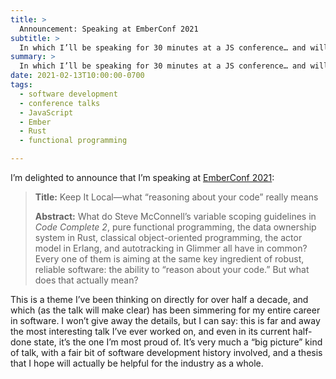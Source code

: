 ```yaml
---
title: >
  Announcement: Speaking at EmberConf 2021
subtitle: >
  In which I’ll be speaking for 30 minutes at a JS conference… and will spend only about 5 of those minutes on JS.
summary: >
  In which I’ll be speaking for 30 minutes at a JS conference… and will spend only about 5 of those minutes on JS.
date: 2021-02-13T10:00:00-0700
tags:
  - software development
  - conference talks
  - JavaScript
  - Ember
  - Rust
  - functional programming

---
```


I’m delighted to announce that I’m speaking at [EmberConf 2021](https://emberconf.com):

> **Title:** Keep It Local—what “reasoning about your code” really means
> 
> **Abstract:** What do Steve McConnell’s variable scoping guidelines in _Code Complete 2_, pure functional programming, the data ownership system in Rust, classical object-oriented programming, the actor model in Erlang, and autotracking in Glimmer all have in common? Every one of them is aiming at the same key ingredient of robust, reliable software: the ability to “reason about your code.” But what does that actually mean?

This is a theme I’ve been thinking on directly for over half a decade, and which (as the talk will make clear) has been simmering for my entire career in software. I won’t give away the details, but I can say: this is far and away the most interesting talk I’ve ever worked on, and even in its current half-done state, it’s the one I’m most proud of. It’s very much a “big picture” kind of talk, with a fair bit of software development history involved, and a thesis that I hope will actually be helpful for the industry as a whole.
